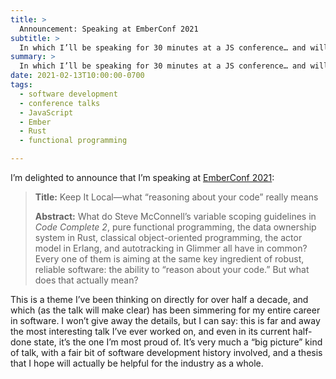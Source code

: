 ```yaml
---
title: >
  Announcement: Speaking at EmberConf 2021
subtitle: >
  In which I’ll be speaking for 30 minutes at a JS conference… and will spend only about 5 of those minutes on JS.
summary: >
  In which I’ll be speaking for 30 minutes at a JS conference… and will spend only about 5 of those minutes on JS.
date: 2021-02-13T10:00:00-0700
tags:
  - software development
  - conference talks
  - JavaScript
  - Ember
  - Rust
  - functional programming

---
```


I’m delighted to announce that I’m speaking at [EmberConf 2021](https://emberconf.com):

> **Title:** Keep It Local—what “reasoning about your code” really means
> 
> **Abstract:** What do Steve McConnell’s variable scoping guidelines in _Code Complete 2_, pure functional programming, the data ownership system in Rust, classical object-oriented programming, the actor model in Erlang, and autotracking in Glimmer all have in common? Every one of them is aiming at the same key ingredient of robust, reliable software: the ability to “reason about your code.” But what does that actually mean?

This is a theme I’ve been thinking on directly for over half a decade, and which (as the talk will make clear) has been simmering for my entire career in software. I won’t give away the details, but I can say: this is far and away the most interesting talk I’ve ever worked on, and even in its current half-done state, it’s the one I’m most proud of. It’s very much a “big picture” kind of talk, with a fair bit of software development history involved, and a thesis that I hope will actually be helpful for the industry as a whole.
